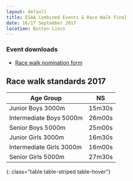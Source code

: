 ```yaml
---
layout: default
title: ESAA Combined Events & Race Walk Final
date: 16/17 September 2017
location: Boston Lincs
---
```


<div class="panel panel-info">
  <div class="panel-heading">
    <h3 class="panel-title">Event downloads</h3>
  </div>
  <div class="panel-body">
    <ul>
        <li>
            <a href="/files/events/16-17/2017-09-16-esaa-combined-events-and-race-walk-final/Race-Walk-Form-Nomination.doc">
                Race walk nomination form
            </a>
        </li>
    </ul>
  </div>
</div>


## Race walk standards 2017

| Age Group                         | NS        |
| ---                               | ---       |
| Junior Boys 3000m                 | 15m30s    |
| Intermediate Boys 5000m           | 26m00s    |
| Senior Boys 5000m                 | 25m00s    |
| Junior Girls 3000m                | 16m30s    |
| Intermediate Girls 3000m          | 16m00s    |
| Senior Girls 5000m                | 27m30s    |
{: class="table table-striped table-hover"}
